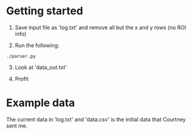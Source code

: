 # Getting started

1. Save input file as 'log.txt' and remove all but the x and y rows (no ROI info)

2. Run the following:
```
./parser.py
```

3. Look at 'data_out.txt'

4. Profit

# Example data
The current data in 'log.txt' and 'data.csv' is the initial data that Courtney sent me.
